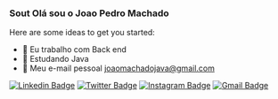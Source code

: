 ### Sout Olá sou o Joao Pedro Machado

Here are some ideas to get you started:

- 🔭 Eu trabalho com Back end 
- 🌱 Estudando Java
- 👯 Meu e-mail pessoal joaomachadojava@gmail.com

[![Linkedin Badge](https://img.shields.io/badge/-Lucas%20Azevedo-yellow?style=for-the-badge&labelColor=yellow&logo=linkedin&logoColor=white&link=https://www.linkedin.com/in/--azevedolucas/)](https://www.linkedin.com/in/--azevedolucas/)
[![Twitter Badge](https://img.shields.io/badge/-__azevedolucas-yellow?style=for-the-badge&labelColor=yellow&logo=twitter&logoColor=white&link=https://twitter.com/__azevedolucas)](https://twitter.com/__azevedolucas)
[![Instagram Badge](https://img.shields.io/badge/-__azevedolucas-yellow?style=for-the-badge&labelColor=yellow&logo=instagram&logoColor=white&link=https://twitter.com/dieegosf)](https://instagram.com/__azevedolucas)
[![Gmail Badge](https://img.shields.io/badge/-lucas.azevedosooz-yellow?style=for-the-badge&logo=Gmail&logoColor=white&link=mailto:diego.schell.f@gmail.com)](mailto:diego.schell.f@gmail.com)
